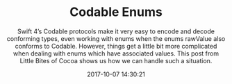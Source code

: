 ---
title: "Codable Enums"
subtitle: "Swift 4’s Codable protocols make it very easy to encode and decode conforming types, even working with enums when the enums rawValue also conforms to Codable. However, things get a little bit more complicated when dealing with enums which have associated values. This post from Little Bites of Cocoa shows us how we can handle such a situation."
tags: ["codable","swift 4","enum"]
link: "https://littlebitesofcocoa.com/318-codable-enums"
date: "2017-10-07 14:30:21"
---